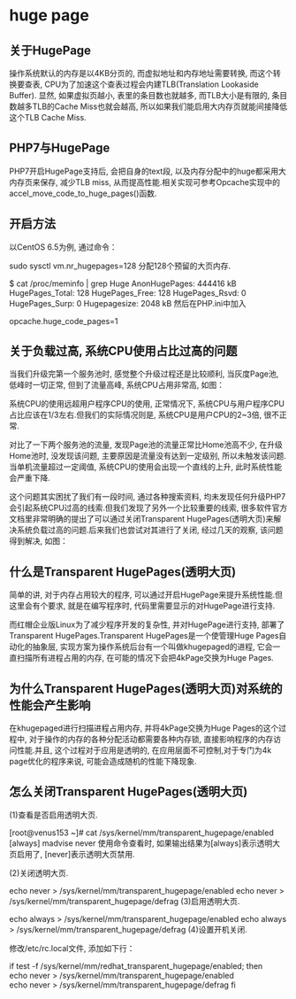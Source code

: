 # huge page

## 关于HugePage

操作系统默认的内存是以4KB分页的, 而虚拟地址和内存地址需要转换,  而这个转换要查表, CPU为了加速这个查表过程会内建TLB(Translation Lookaside Buffer). 显然, 如果虚拟页越小, 表里的条目数也就越多, 而TLB大小是有限的, 条目数越多TLB的Cache Miss也就会越高,  所以如果我们能启用大内存页就能间接降低这个TLB Cache Miss.

## PHP7与HugePage

PHP7开启HugePage支持后, 会把自身的text段, 以及内存分配中的huge都采用大内存页来保存, 减少TLB miss, 从而提高性能.相关实现可参考Opcache实现中的accel_move_code_to_huge_pages()函数.


## 开启方法

以CentOS 6.5为例, 通过命令：

sudo sysctl vm.nr_hugepages=128
分配128个预留的大页内存.

$ cat /proc/meminfo | grep Huge 
AnonHugePages:    444416 kB 
HugePages_Total:     128 
HugePages_Free:      128 
HugePages_Rsvd:        0 
HugePages_Surp:        0 
Hugepagesize:       2048 kB
然后在PHP.ini中加入

opcache.huge_code_pages=1

## 关于负载过高, 系统CPU使用占比过高的问题

当我们升级完第一个服务池时, 感觉整个升级过程还是比较顺利, 当灰度Page池, 低峰时一切正常, 但到了流量高峰, 系统CPU占用非常高, 如图：


系统CPU的使用远超用户程序CPU的使用, 正常情况下, 系统CPU与用户程序CPU占比应该在1/3左右.但我们的实际情况则是, 系统CPU是用户CPU的2~3倍, 很不正常.

对比了一下两个服务池的流量, 发现Page池的流量正常比Home池高不少, 在升级Home池时, 没发现该问题, 主要原因是流量没有达到一定级别, 所以未触发该问题.当单机流量超过一定阈值, 系统CPU的使用会出现一个直线的上升, 此时系统性能会严重下降.

这个问题其实困扰了我们有一段时间, 通过各种搜索资料, 均未发现任何升级PHP7会引起系统CPU过高的线索.但我们发现了另外一个比较重要的线索, 很多软件官方文档里非常明确的提出了可以通过关闭Transparent HugePages(透明大页)来解决系统负载过高的问题.后来我们也尝试对其进行了关闭, 经过几天的观察, 该问题得到解决, 如图：



## 什么是Transparent HugePages(透明大页)

简单的讲, 对于内存占用较大的程序, 可以通过开启HugePage来提升系统性能.但这里会有个要求, 就是在编写程序时, 代码里需要显示的对HugePage进行支持.

而红帽企业版Linux为了减少程序开发的复杂性, 并对HugePage进行支持, 部署了Transparent HugePages.Transparent HugePages是一个使管理Huge Pages自动化的抽象层, 实现方案为操作系统后台有一个叫做khugepaged的进程, 它会一直扫描所有进程占用的内存, 在可能的情况下会把4kPage交换为Huge Pages.

## 为什么Transparent HugePages(透明大页)对系统的性能会产生影响

在khugepaged进行扫描进程占用内存, 并将4kPage交换为Huge Pages的这个过程中, 对于操作的内存的各种分配活动都需要各种内存锁, 直接影响程序的内存访问性能.并且, 这个过程对于应用是透明的, 在应用层面不可控制,对于专门为4k page优化的程序来说, 可能会造成随机的性能下降现象.

## 怎么关闭Transparent HugePages(透明大页)

(1)查看是否启用透明大页.

[root@venus153 ~]# cat  /sys/kernel/mm/transparent_hugepage/enabled 
[always] madvise never
使用命令查看时, 如果输出结果为[always]表示透明大页启用了, [never]表示透明大页禁用.

(2)关闭透明大页.

echo never > /sys/kernel/mm/transparent_hugepage/enabled 
echo never > /sys/kernel/mm/transparent_hugepage/defrag
(3)启用透明大页.

echo always >  /sys/kernel/mm/transparent_hugepage/enabled 
echo always > /sys/kernel/mm/transparent_hugepage/defrag
(4)设置开机关闭.

修改/etc/rc.local文件, 添加如下行：

if test -f /sys/kernel/mm/redhat_transparent_hugepage/enabled; then     
     echo never > /sys/kernel/mm/transparent_hugepage/enabled     
    echo never > /sys/kernel/mm/transparent_hugepage/defrag 
fi